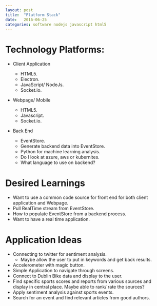 ```yaml
---
layout: post
title:  "Platform Stack"
date:   2016-06-25
categories: software nodejs javascript html5
---
```


# Technology Platforms:

* Client Application
  * HTML5.
  * Electron.
  * JavaScript/ NodeJs.
  * Socket.io.

* Webpage/ Mobile
  * HTML5.
  * Javascript.
  * Socket.io.

* Back End
  * EventStore.
  * Generate backend data into EventStore.
  * Python for machine learning analysis.
  * Do I look at azure, aws or kubernites.
  * What language to use on backend?


# Desired Learnings

 * Want to use a common code source for front end for both client application and Webpage.
 * Pull RealTime stream from EventStore.
 * How to populate EventStore from a backend process.
 * Want to have a real time application.

# Application Ideas

* Connecting to twitter for sentiment analysis.
  * Maybe allow the user to put in keywords and get back results.
* Accelerometer with magic button.
* Simple Application to navigate through screens.
* Connect to Dublin Bike data and display to the user.
* Find specific sports scores and reports from various sources and display in central place. Maybe able to rank/ rate the sources?
* Apply sentiment analysis against sports events.
* Search for an event and find relevant articles from good authors.
